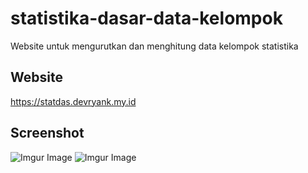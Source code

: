 # statistika-dasar-data-kelompok
Website untuk mengurutkan dan menghitung data kelompok statistika
## Website
https://statdas.devryank.my.id
## Screenshot
![Imgur Image](https://i.imgur.com/HscLWQu.jpg)
![Imgur Image]([img]https://i.imgur.com/fMO2EgG.jpg[/img])
